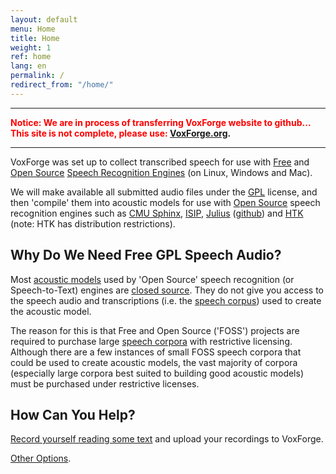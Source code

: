```yaml
---
layout: default
menu: Home
title: Home
weight: 1
ref: home
lang: en
permalink: /
redirect_from: "/home/"
---
```


---

**<font color="red">Notice: We are in process of transferring VoxForge website to github... This site is not complete, please use: </font> [VoxForge.org](http://voxforge.org).**

---


VoxForge was set up to collect transcribed speech for use with [Free](faq/what-is-free-software) and  [Open Source](faq/what-is-open-source-software) [Speech Recognition Engines](faq/what-is-the-difference-between-a-speech-recognition-engine-and-a-speech-recognition-system) (on Linux, Windows and Mac). 

We will make available all submitted audio files under the [GPL](faq/what-is-gpl) license, and then 'compile' them into acoustic models for use with [Open Source](faq/what-is-open-source-software) speech recognition engines such as [CMU Sphinx](http://cmusphinx.sourceforge.net/html/cmusphinx.php), [ISIP](http://www.isip.piconepress.com/projects/speech), [Julius](http://julius.sourceforge.jp/en_index.php) ([github](https://github.com/julius-speech/julius)) and [HTK](http://htk.eng.cam.ac.uk/) (note: HTK has distribution restrictions).

## Why Do We Need Free GPL Speech Audio?

Most [acoustic models](faq/what-is-an-acoustic-model) used by 'Open Source' speech recognition (or Speech-to-Text) engines are [closed source](faq/what-is-closed-source-software).  They do not give you access to the speech audio and transcriptions (i.e. the [speech corpus](faq/what-is-a-speech-corpus-or-speech-corpora)) used to create the acoustic model. 

The reason for this is that Free and Open Source ('FOSS') projects are required to purchase large [speech corpora](faq/what-is-a-speech-corpus-or-speech-corpora) with restrictive licensing.  Although there are a few instances of small FOSS speech corpora that could be used to create acoustic models, the vast majority of corpora (especially large corpora best suited to building good acoustic models) must be purchased under restrictive licenses.  

## How Can You Help?

[Record yourself reading some text](http://www.voxforge.org/home/read) and upload your recordings to VoxForge.

[Other Options](/home/submit).
